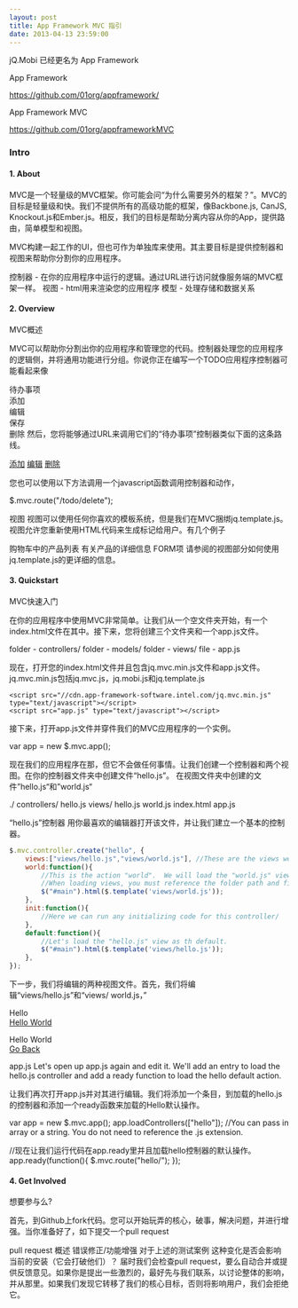```yaml
---
layout: post
title: App Framework MVC 指引
date: 2013-04-13 23:59:00
---
```

jQ.Mobi 已经更名为 App Framework

App Framework

https://github.com/01org/appframework/

App Framework MVC

https://github.com/01org/appframeworkMVC

### Intro


#### 1. About

MVC是一个轻量级的MVC框架。你可能会问“为什么需要另外的框架？”。MVC的目标是轻量级和快。我们不提供所有的高级功能的框架，像Backbone.js, CanJS, Knockout.js和Ember.js。相反，我们的目标是帮助分离内容从你的App，提供路由，简单模型和视图。

MVC构建一起工作的UI，但也可作为单独库来使用。其主要目标是提供控制器和视图来帮助你分割你的应用程序。

控制器 - 在你的应用程序中运行的逻辑。通过URL进行访问就像服务端的MVC框架一样。
视图 - html用来渲染您的应用程序
模型 - 处理存储和数据关系

#### 2. Overview


MVC概述

MVC可以帮助你分割出你的应用程序和管理您的代码。控制器处理您的应用程序的逻辑侧，并将通用功能进行分组。你说你正在编写一个TODO应用程序控制器可能看起来像

待办事项     
     添加     
     编辑     
     保存     
     删除
然后，您将能够通过URL来调用它们的“待办事项”控制器类似下面的这条路线。


<a href="/todo/add">添加</a> 
<a href="/todo/edit/1">编辑</a>
<a href="/todo/delete/1">删除</a>


您也可以使用以下方法调用一个javascript函数调用控制器和动作，


$.mvc.route("/todo/delete");


视图
视图可以使用任何你喜欢的模板系统，但是我们在MVC捆绑jq.template.js。视图允许您重新使用HTML代码来生成标记给用户。有几个例子

购物车中的产品列表
有关产品的详细信息
FORM项
请参阅的视图部分如何使用jq.template.js的更详细的信息。

#### 3. Quickstart


MVC快速入门

在你的应用程序中使用MVC非常简单。让我们从一个空文件夹开始，有一个index.html文件在其中。接下来，您将创建三个文件夹和一个app.js文件。

folder - controllers/
folder - models/
folder - views/
file - app.js


现在，打开您的index.html文件并且包含jq.mvc.min.js文件和app.js文件。
jq.mvc.min.js包括jq.mvc.js，jq.mobi.js和jq.template.js 

```
<script src="//cdn.app-framework-software.intel.com/jq.mvc.min.js" type="text/javascript"></script>
<script src="app.js" type="text/javascript"></script>
```

接下来，打开app.js文件并穿件我们的MVC应用程序的一个实例。

var app = new $.mvc.app();

现在我们的应用程序在那，但它不会做任何事情。让我们创建一个控制器和两个视图。在你的控制器文件夹中创建文件“hello.js”。
在视图文件夹中创建的文件”hello.js“和”world.js“


./
    controllers/
        hello.js
    views/
        hello.js
        world.js
    index.html
    app.js
 
“hello.js”控制器
用你最喜欢的编辑器打开该文件，并让我们建立一个基本的控制器。

```javascript
$.mvc.controller.create("hello", {
    views:["views/hello.js","views/world.js"], //These are the views we will use with the controller
    world:function(){
        //This is the action "world".  We will load the "world.js" view.
        //When loading views, you must reference the folder path and file name.
        $("#main").html($.template('views/world.js'));
    },
    init:function(){
        //Here we can run any initializing code for this controller/
    },
    default:function(){
        //Let's load the "hello.js" view as th default.
        $("#main").html($.template('views/hello.js'));
    },
});
```

下一步，我们将编辑的两种视图文件。首先，我们将编辑“views/hello.js”和“views/ world.js，”

<!-- views/hello.js -->

Hello <br>
<a href="hello/world">Hello World</a>



<!-- views/world.js -->

Hello World <br>
<a href="hello/">Go Back</a>


app.js
Let's open up app.js again and edit it. We'll add an entry to load the hello.js controller and add a ready function to load the hello default action.

让我们再次打开app.js并对其进行编辑。我们将添加一个条目，到加载的hello.js的控制器和添加一个ready函数来加载的Hello默认操作。


var app = new $.mvc.app();
app.loadControllers(["hello"]); //You can pass in array or a string.  You do not need to reference the .js extension.

//现在让我们运行代码在app.ready里并且加载hello控制器的默认操作。
app.ready(function(){
    $.mvc.route("hello/");
});


#### 4. Get Involved


想要参与么?

首先，到Github上fork代码。您可以开始玩弄的核心，破事，解决问题，并进行增强。当你准备好了，如下提交一个pull request

pull request 概述
错误修正/功能增强
对于上述的测试案例
这种变化是否会影响当前的安装（它会打破他们）？
届时我们会检查pull request，要么自动合并或提供反馈意见。如果你是提出一些激烈的，最好先与我们联系，以讨论整体的影响，并从那里。如果我们发现它转移了我们的核心目标，否则将影响用户，我们会拒绝它。


